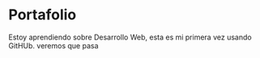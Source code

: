 # Portafolio

 Estoy aprendiendo sobre Desarrollo Web, esta es mi primera vez usando GitHUb. veremos que pasa
 
